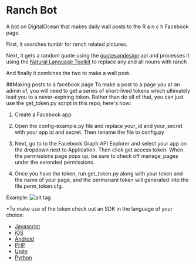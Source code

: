 # Ranch Bot
A bot on DigitalOcean that makes daily wall posts to the R a n c h Facebook page.

First, it searches tumblr for ranch related pictures.

Next, it gets a random quote using the
<a href="http://quotesondesign.com/" target="_blank">quotesondesign</a>
api and processes it using the
<a href="http://www.nltk.org/" target="_blank">Natural Language Toolkit</a>
to replace any and all nouns with ranch

 And finally it combines the two to make a wall post.


##Making posts to a facebook page
To make a post to a page you ar an admin of, you will need to get a series of short-lived tokens which ultimately lead you to a never-expiring token. Rather than do all of that, you can just use the get_token.py script in this repo, here's how:

1. Create a Facebook app

2. Open the config-example.py file and replace your_id and your_secret with your app id and secret. Then rename the file to config.py

3. Next, go to to the Facebook Graph API Explorer and select your app on the dropdown next to Application. Then click get access token. When the permissions page pops up, be sure to check off manage_pages under the extended permissions.

4. Once you have the token, run get_token.py along with your token and the name of your page, and the permenant token will generated into the file perm_token.cfg.

Example:
![alt tag](https://raw.githubusercontent.com/biggie96/RanchBot/master/example.png)

*To make use of the token check out an SDK in the language of your choice:
- <a href="https://developers.facebook.com/docs/javascript" target="_blank">Javascript</a>
- <a href="https://developers.facebook.com/docs/ios" target="_blank">iOS</a>
- <a href="https://developers.facebook.com/docs/android" target="_blank">Android</a>
- <a href="https://developers.facebook.com/docs/reference/php/4.0.0" target="_blank">PHP</a>
- <a href="https://developers.facebook.com/docs/unity" target="_blank">Unity</a>
- <a href="http://facebook-sdk.readthedocs.org/en/latest/" target="_blank">Python</a>
